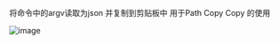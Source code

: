 将命令中的argv读取为json  并复制到剪贴板中 用于Path Copy Copy 的使用

![image](https://github.com/kihlh/CopyPathListToClip/assets/62889891/be5c96ab-b72d-4c4e-98e1-719897c6b3a4)
